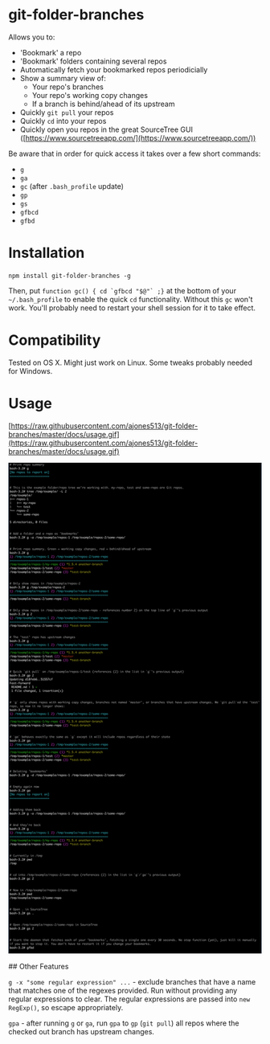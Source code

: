 # git-folder-branches

Allows you to:
* 'Bookmark' a repo
* 'Bookmark' folders containing several repos
* Automatically fetch your bookmarked repos periodicially
* Show a summary view of:
  * Your repo's branches
  * Your repo's working copy changes
  * If a branch is behind/ahead of its upstream
* Quickly `git pull` your repos
* Quickly `cd` into your repos
* Quickly open you repos in the great SourceTree GUI ([https://www.sourcetreeapp.com/](https://www.sourcetreeapp.com/))

Be aware that in order for quick access it takes over a few short commands:
* `g`
* `ga`
* `gc` (after `.bash_profile` update)
* `gp`
* `gs`
* `gfbcd`
* `gfbd`

# Installation

`npm install git-folder-branches -g`

Then, put ```function gc() { cd `gfbcd "$@"` ;}``` at the bottom of your `~/.bash_profile` to enable the quick `cd` functionality. Without this `gc` won't work. You'll probably need to restart your shell session for it to take effect.

# Compatibility

Tested on OS X. Might just work on Linux. Some tweaks probably needed for Windows.

# Usage

[https://raw.githubusercontent.com/ajones513/git-folder-branches/master/docs/usage.gif](https://raw.githubusercontent.com/ajones513/git-folder-branches/master/docs/usage.gif)

![](https://raw.githubusercontent.com/ajones513/git-folder-branches/master/docs/usage.gif)

## Other Features

`g -x "some regular expression" ...` - exclude branches that have a name that matches one of the regexes provided. Run without providing any regular expressions to clear. The regular expressions are passed into `new RegExp()`, so escape appropriately.

`gpa` - after running `g` or `ga`, run `gpa` to `gp` (`git pull`) all repos where the checked out branch has upstream changes.
